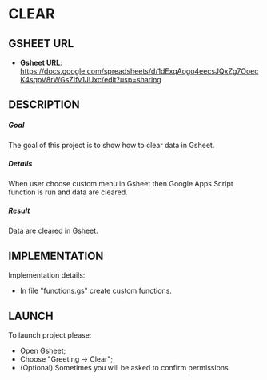 CLEAR
=====


GSHEET URL
----------

* **Gsheet URL**: https://docs.google.com/spreadsheets/d/1dExqAogo4eecsJQxZg7OoecK4sqpV8rWGsZIfv1JUxc/edit?usp=sharing


DESCRIPTION
-----------

##### Goal
The goal of this project is to show how to clear data in Gsheet.

##### Details
When user choose custom menu in Gsheet then Google Apps Script function is run and data are cleared.

##### Result 
Data are cleared in Gsheet.


IMPLEMENTATION
-----------

Implementation details:
* In file "functions.gs" create custom functions.
  

LAUNCH
------

To launch project please:
* Open Gsheet;
* Choose "Greeting -> Clear";
* (Optional) Sometimes you will be asked to confirm permissions.
